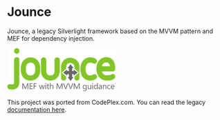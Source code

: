 # Jounce

Jounce, a legacy Silverlight framework based on the MVVM pattern and MEF for dependency injection.

![Jounce Logo](./Jounce-Small.png?raw=true)

This project was ported from CodePlex.com. You can read the legacy [documentation here](./docs/Documentation.md).
